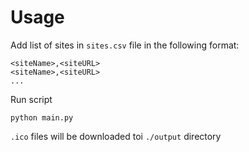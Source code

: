 # Usage

Add list of sites in `sites.csv` file in the following format:

```
<siteName>,<siteURL>
<siteName>,<siteURL>
...
```

Run script

```
python main.py
```

`.ico` files will be downloaded toi `./output` directory
